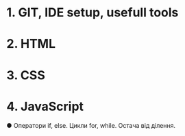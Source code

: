 # 1. GIT, IDE setup, usefull tools
# 2. HTML
# 3. СSS

# 4. JavaScript

●	Оператори if, else. Цикли for, while. Остача від ділення.
